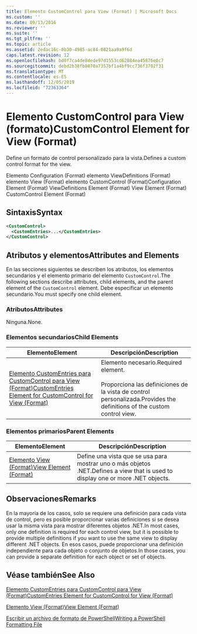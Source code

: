 ```yaml
---
title: Elemento CustomControl para View (Format) | Microsoft Docs
ms.custom: ''
ms.date: 09/13/2016
ms.reviewer: ''
ms.suite: ''
ms.tgt_pltfrm: ''
ms.topic: article
ms.assetid: 2edac16c-0b30-4985-ac84-0821aa9a9f6d
caps.latest.revision: 12
ms.openlocfilehash: bd0f7ca4de8dede97d1553cd62884ea45876e0c7
ms.sourcegitcommit: debd2b38fb8070a7357bf1a4bf9cc736f3702f31
ms.translationtype: MT
ms.contentlocale: es-ES
ms.lasthandoff: 12/05/2019
ms.locfileid: "72363364"
---
```

# <a name="customcontrol-element-for-view-format"></a><span data-ttu-id="bf8a6-102">Elemento CustomControl para View (formato)</span><span class="sxs-lookup"><span data-stu-id="bf8a6-102">CustomControl Element for View (Format)</span></span>

<span data-ttu-id="bf8a6-103">Define un formato de control personalizado para la vista.</span><span class="sxs-lookup"><span data-stu-id="bf8a6-103">Defines a custom control format for the view.</span></span>

<span data-ttu-id="bf8a6-104">Elemento Configuration (Format) elemento ViewDefinitions (Format) elemento View (Format) elemento CustomControl (Format)</span><span class="sxs-lookup"><span data-stu-id="bf8a6-104">Configuration Element (Format) ViewDefinitions Element (Format) View Element (Format) CustomControl Element (Format)</span></span>

## <a name="syntax"></a><span data-ttu-id="bf8a6-105">Sintaxis</span><span class="sxs-lookup"><span data-stu-id="bf8a6-105">Syntax</span></span>

```xml
<CustomControl>
  <CustomEntries>...</CustomEntries>
</CustomControl>
```

## <a name="attributes-and-elements"></a><span data-ttu-id="bf8a6-106">Atributos y elementos</span><span class="sxs-lookup"><span data-stu-id="bf8a6-106">Attributes and Elements</span></span>

<span data-ttu-id="bf8a6-107">En las secciones siguientes se describen los atributos, los elementos secundarios y el elemento primario del elemento `CustomControl`.</span><span class="sxs-lookup"><span data-stu-id="bf8a6-107">The following sections describe attributes, child elements, and the parent element of the `CustomControl` element.</span></span> <span data-ttu-id="bf8a6-108">Debe especificar un elemento secundario.</span><span class="sxs-lookup"><span data-stu-id="bf8a6-108">You must specify one child element.</span></span>

### <a name="attributes"></a><span data-ttu-id="bf8a6-109">Atributos</span><span class="sxs-lookup"><span data-stu-id="bf8a6-109">Attributes</span></span>

<span data-ttu-id="bf8a6-110">Ninguna.</span><span class="sxs-lookup"><span data-stu-id="bf8a6-110">None.</span></span>

### <a name="child-elements"></a><span data-ttu-id="bf8a6-111">Elementos secundarios</span><span class="sxs-lookup"><span data-stu-id="bf8a6-111">Child Elements</span></span>

|<span data-ttu-id="bf8a6-112">Elemento</span><span class="sxs-lookup"><span data-stu-id="bf8a6-112">Element</span></span>|<span data-ttu-id="bf8a6-113">Descripción</span><span class="sxs-lookup"><span data-stu-id="bf8a6-113">Description</span></span>|
|-------------|-----------------|
|[<span data-ttu-id="bf8a6-114">Elemento CustomEntries para CustomControl para View (Format)</span><span class="sxs-lookup"><span data-stu-id="bf8a6-114">CustomEntries Element for CustomControl for View (Format)</span></span>](./customentries-element-for-customcontrol-for-view-format.md)|<span data-ttu-id="bf8a6-115">Elemento necesario.</span><span class="sxs-lookup"><span data-stu-id="bf8a6-115">Required element.</span></span><br /><br /> <span data-ttu-id="bf8a6-116">Proporciona las definiciones de la vista de control personalizada.</span><span class="sxs-lookup"><span data-stu-id="bf8a6-116">Provides the definitions of the custom control view.</span></span>|

### <a name="parent-elements"></a><span data-ttu-id="bf8a6-117">Elementos primarios</span><span class="sxs-lookup"><span data-stu-id="bf8a6-117">Parent Elements</span></span>

|<span data-ttu-id="bf8a6-118">Elemento</span><span class="sxs-lookup"><span data-stu-id="bf8a6-118">Element</span></span>|<span data-ttu-id="bf8a6-119">Descripción</span><span class="sxs-lookup"><span data-stu-id="bf8a6-119">Description</span></span>|
|-------------|-----------------|
|[<span data-ttu-id="bf8a6-120">Elemento View (Format)</span><span class="sxs-lookup"><span data-stu-id="bf8a6-120">View Element (Format)</span></span>](./view-element-format.md)|<span data-ttu-id="bf8a6-121">Define una vista que se usa para mostrar uno o más objetos .NET.</span><span class="sxs-lookup"><span data-stu-id="bf8a6-121">Defines a view that is used to display one or more .NET objects.</span></span>|

## <a name="remarks"></a><span data-ttu-id="bf8a6-122">Observaciones</span><span class="sxs-lookup"><span data-stu-id="bf8a6-122">Remarks</span></span>

<span data-ttu-id="bf8a6-123">En la mayoría de los casos, solo se requiere una definición para cada vista de control, pero es posible proporcionar varias definiciones si se desea usar la misma vista para mostrar diferentes objetos .NET.</span><span class="sxs-lookup"><span data-stu-id="bf8a6-123">In most cases, only one definition is required for each control view, but it is possible to provide multiple definitions if you want to use the same view to display different .NET objects.</span></span> <span data-ttu-id="bf8a6-124">En esos casos, puede proporcionar una definición independiente para cada objeto o conjunto de objetos.</span><span class="sxs-lookup"><span data-stu-id="bf8a6-124">In those cases, you can provide a separate definition for each object or set of objects.</span></span>

## <a name="see-also"></a><span data-ttu-id="bf8a6-125">Véase también</span><span class="sxs-lookup"><span data-stu-id="bf8a6-125">See Also</span></span>

[<span data-ttu-id="bf8a6-126">Elemento CustomEntries para CustomControl para View (Format)</span><span class="sxs-lookup"><span data-stu-id="bf8a6-126">CustomEntries Element for CustomControl for View (Format)</span></span>](./customentries-element-for-customcontrol-for-view-format.md)

[<span data-ttu-id="bf8a6-127">Elemento View (Format)</span><span class="sxs-lookup"><span data-stu-id="bf8a6-127">View Element (Format)</span></span>](./view-element-format.md)

[<span data-ttu-id="bf8a6-128">Escribir un archivo de formato de PowerShell</span><span class="sxs-lookup"><span data-stu-id="bf8a6-128">Writing a PowerShell Formatting File</span></span>](./writing-a-powershell-formatting-file.md)
